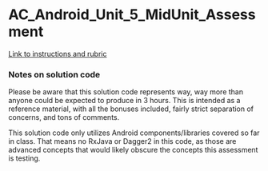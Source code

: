 # AC_Android_Unit_5_MidUnit_Assessment

[Link to instructions and rubric](https://docs.google.com/document/d/1Oa71w_k-xJ7EHe1dQLeDNvk1_HKeEnLzBxLfwxmgXHY/)


### Notes on solution code

Please be aware that this solution code represents way, way more than anyone
could be expected to produce in 3 hours. This is intended as a reference
material, with all the bonuses included, fairly strict separation of concerns,
and tons of comments.

This solution code only utilizes Android components/libraries covered so
far in class. That means no RxJava or Dagger2 in this code, as those are
advanced concepts that would likely obscure the concepts this assessment
is testing.
